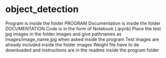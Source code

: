 # object_detection
Program is inside the folder PROGRAM
Documentation is inside the folder DOCUMENTATION
Code is in the form of Notebook (.ipynb)
Place the test jpg images in the folder images and give pathnames as images/image_name.jpg when asked inside the program
Test images are already included inside the folder images
Weight file have to de downloaded and instructions are in the readme inside the program folder
